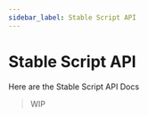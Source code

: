```yaml
---
sidebar_label: Stable Script API
---
```


# Stable Script API

Here are the Stable Script API Docs

> WIP